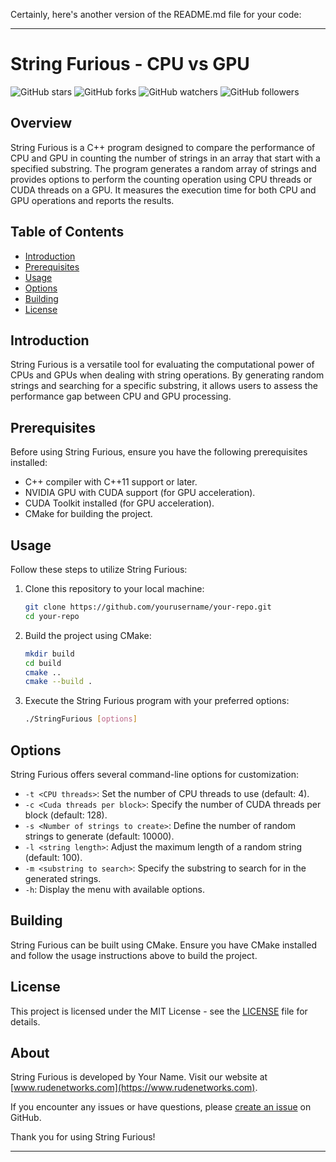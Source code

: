 Certainly, here's another version of the README.md file for your code:

---

# String Furious - CPU vs GPU

![GitHub stars](https://img.shields.io/github/stars/yourusername/your-repo.svg?style=social)
![GitHub forks](https://img.shields.io/github/forks/yourusername/your-repo.svg?style=social)
![GitHub watchers](https://img.shields.io/github/watchers/yourusername/your-repo.svg?style=social)
![GitHub followers](https://img.shields.io/github/followers/yourusername.svg?style=social)

## Overview

String Furious is a C++ program designed to compare the performance of CPU and GPU in counting the number of strings in an array that start with a specified substring. The program generates a random array of strings and provides options to perform the counting operation using CPU threads or CUDA threads on a GPU. It measures the execution time for both CPU and GPU operations and reports the results.

## Table of Contents

- [Introduction](#introduction)
- [Prerequisites](#prerequisites)
- [Usage](#usage)
- [Options](#options)
- [Building](#building)
- [License](#license)

## Introduction

String Furious is a versatile tool for evaluating the computational power of CPUs and GPUs when dealing with string operations. By generating random strings and searching for a specific substring, it allows users to assess the performance gap between CPU and GPU processing.

## Prerequisites

Before using String Furious, ensure you have the following prerequisites installed:

- C++ compiler with C++11 support or later.
- NVIDIA GPU with CUDA support (for GPU acceleration).
- CUDA Toolkit installed (for GPU acceleration).
- CMake for building the project.

## Usage

Follow these steps to utilize String Furious:

1. Clone this repository to your local machine:

   ```bash
   git clone https://github.com/yourusername/your-repo.git
   cd your-repo
   ```

2. Build the project using CMake:

   ```bash
   mkdir build
   cd build
   cmake ..
   cmake --build .
   ```

3. Execute the String Furious program with your preferred options:

   ```bash
   ./StringFurious [options]
   ```

## Options

String Furious offers several command-line options for customization:

- `-t <CPU threads>`: Set the number of CPU threads to use (default: 4).
- `-c <Cuda threads per block>`: Specify the number of CUDA threads per block (default: 128).
- `-s <Number of strings to create>`: Define the number of random strings to generate (default: 10000).
- `-l <string length>`: Adjust the maximum length of a random string (default: 100).
- `-m <substring to search>`: Specify the substring to search for in the generated strings.
- `-h`: Display the menu with available options.

## Building

String Furious can be built using CMake. Ensure you have CMake installed and follow the usage instructions above to build the project.

## License

This project is licensed under the MIT License - see the [LICENSE](LICENSE) file for details.

## About

String Furious is developed by Your Name. Visit our website at [www.rudenetworks.com](https://www.rudenetworks.com).

If you encounter any issues or have questions, please [create an issue](https://github.com/yourusername/your-repo/issues) on GitHub.

Thank you for using String Furious!

---
